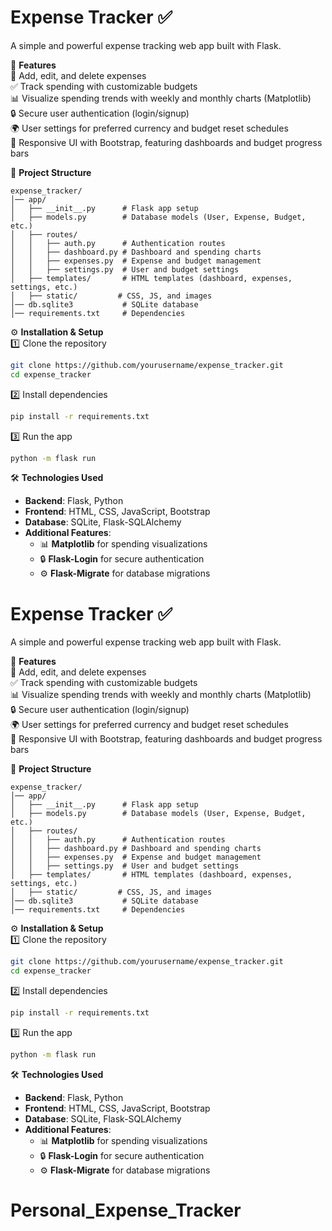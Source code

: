 # Expense Tracker ✅
A simple and powerful expense tracking web app built with Flask.

🚀 **Features**  
📝 Add, edit, and delete expenses  
✅ Track spending with customizable budgets  
📊 Visualize spending trends with weekly and monthly charts (Matplotlib)  
🔒 Secure user authentication (login/signup)  
🌍 User settings for preferred currency and budget reset schedules  
🎨 Responsive UI with Bootstrap, featuring dashboards and budget progress bars  

📂 **Project Structure**  
```
expense_tracker/  
│── app/  
│   ├── __init__.py      # Flask app setup  
│   ├── models.py        # Database models (User, Expense, Budget, etc.)  
│   ├── routes/  
│   │   ├── auth.py      # Authentication routes  
│   │   ├── dashboard.py # Dashboard and spending charts  
│   │   ├── expenses.py  # Expense and budget management  
│   │   ├── settings.py  # User and budget settings  
│   ├── templates/       # HTML templates (dashboard, expenses, settings, etc.)  
│   ├── static/         # CSS, JS, and images  
│── db.sqlite3           # SQLite database  
│── requirements.txt     # Dependencies  
```

⚙️ **Installation & Setup**  
1️⃣ Clone the repository  
```bash
git clone https://github.com/yourusername/expense_tracker.git
cd expense_tracker
```

2️⃣ Install dependencies  
```bash
pip install -r requirements.txt
```

3️⃣ Run the app  
```bash
python -m flask run
```

🛠️ **Technologies Used**  
- **Backend**: Flask, Python  
- **Frontend**: HTML, CSS, JavaScript, Bootstrap  
- **Database**: SQLite, Flask-SQLAlchemy  
- **Additional Features**:  
  - 📊 **Matplotlib** for spending visualizations  
  - 🔒 **Flask-Login** for secure authentication  
  - ⚙️ **Flask-Migrate** for database migrations  


# Expense Tracker ✅
A simple and powerful expense tracking web app built with Flask.

🚀 **Features**  
📝 Add, edit, and delete expenses  
✅ Track spending with customizable budgets  
📊 Visualize spending trends with weekly and monthly charts (Matplotlib)  
🔒 Secure user authentication (login/signup)  
🌍 User settings for preferred currency and budget reset schedules  
🎨 Responsive UI with Bootstrap, featuring dashboards and budget progress bars  

📂 **Project Structure**  
```
expense_tracker/  
│── app/  
│   ├── __init__.py      # Flask app setup  
│   ├── models.py        # Database models (User, Expense, Budget, etc.)  
│   ├── routes/  
│   │   ├── auth.py      # Authentication routes  
│   │   ├── dashboard.py # Dashboard and spending charts  
│   │   ├── expenses.py  # Expense and budget management  
│   │   ├── settings.py  # User and budget settings  
│   ├── templates/       # HTML templates (dashboard, expenses, settings, etc.)  
│   ├── static/         # CSS, JS, and images  
│── db.sqlite3           # SQLite database  
│── requirements.txt     # Dependencies  
```

⚙️ **Installation & Setup**  
1️⃣ Clone the repository  
```bash
git clone https://github.com/yourusername/expense_tracker.git
cd expense_tracker
```

2️⃣ Install dependencies  
```bash
pip install -r requirements.txt
```

3️⃣ Run the app  
```bash
python -m flask run
```

🛠️ **Technologies Used**  
- **Backend**: Flask, Python  
- **Frontend**: HTML, CSS, JavaScript, Bootstrap  
- **Database**: SQLite, Flask-SQLAlchemy  
- **Additional Features**:  
  - 📊 **Matplotlib** for spending visualizations  
  - 🔒 **Flask-Login** for secure authentication  
  - ⚙️ **Flask-Migrate** for database migrations  
# Personal_Expense_Tracker
 
